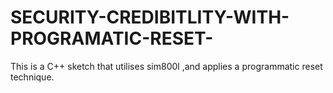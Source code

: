 # SECURITY-CREDIBITLITY-WITH-PROGRAMATIC-RESET-
This is a C++ sketch that utilises sim800l ,and applies a programmatic reset technique.
